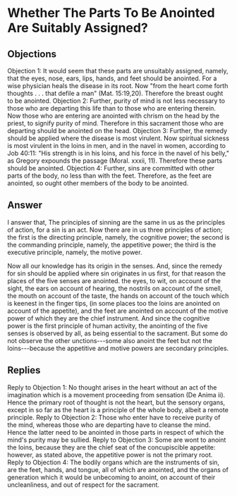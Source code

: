 # Whether The Parts To Be Anointed Are Suitably Assigned?
## Objections
Objection 1: It would seem that these parts are unsuitably assigned, namely, that the eyes, nose, ears, lips, hands, and feet should be anointed. For a wise physician heals the disease in its root. Now "from the heart come forth thoughts . . . that defile a man" (Mat. 15:19,20). Therefore the breast ought to be anointed.
Objection 2: Further, purity of mind is not less necessary to those who are departing this life than to those who are entering therein. Now those who are entering are anointed with chrism on the head by the priest, to signify purity of mind. Therefore in this sacrament those who are departing should be anointed on the head.
Objection 3: Further, the remedy should be applied where the disease is most virulent. Now spiritual sickness is most virulent in the loins in men, and in the navel in women, according to Job 40:11: "His strength is in his loins, and his force in the navel of his belly," as Gregory expounds the passage (Moral. xxxii, 11). Therefore these parts should be anointed.
Objection 4: Further, sins are committed with other parts of the body, no less than with the feet. Therefore, as the feet are anointed, so ought other members of the body to be anointed.
## Answer

I answer that, The principles of sinning are the same in us as the principles of action, for a sin is an act. Now there are in us three principles of action; the first is the directing principle, namely, the cognitive power; the second is the commanding principle, namely, the appetitive power; the third is the executive principle, namely, the motive power.

Now all our knowledge has its origin in the senses. And, since the remedy for sin should be applied where sin originates in us first, for that reason the places of the five senses are anointed. the eyes, to wit, on account of the sight, the ears on account of hearing, the nostrils on account of the smell, the mouth on account of the taste, the hands on account of the touch which is keenest in the finger tips, (in some places too the loins are anointed on account of the appetite), and the feet are anointed on account of the motive power of which they are the chief instrument. And since the cognitive power is the first principle of human activity, the anointing of the five senses is observed by all, as being essential to the sacrament. But some do not observe the other unctions---some also anoint the feet but not the loins---because the appetitive and motive powers are secondary principles.
## Replies
Reply to Objection 1: No thought arises in the heart without an act of the imagination which is a movement proceeding from sensation (De Anima ii). Hence the primary root of thought is not the heart, but the sensory organs, except in so far as the heart is a principle of the whole body, albeit a remote principle.
Reply to Objection 2: Those who enter have to receive purity of the mind, whereas those who are departing have to cleanse the mind. Hence the latter need to be anointed in those parts in respect of which the mind's purity may be sullied.
Reply to Objection 3: Some are wont to anoint the loins, because they are the chief seat of the concupiscible appetite: however, as stated above, the appetitive power is not the primary root.
Reply to Objection 4: The bodily organs which are the instruments of sin, are the feet, hands, and tongue, all of which are anointed, and the organs of generation which it would be unbecoming to anoint, on account of their uncleanliness, and out of respect for the sacrament.